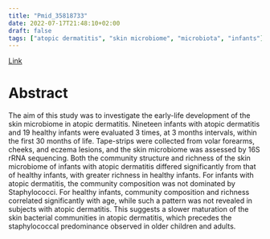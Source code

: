```yaml
---
title: "Pmid_35818733"
date: 2022-07-17T21:48:10+02:00
draft: false
tags: ["atopic dermatitis", "skin microbiome", "microbiota", "infants"]
---
```


[Link](https://pubmed.ncbi.nlm.nih.gov/35818733/)

# Abstract

The aim of this study was to investigate the early-life development of the skin microbiome in atopic dermatitis. Nineteen infants with atopic dermatitis and 19 healthy infants were evaluated 3 times, at 3 months intervals, within the first 30 months of life. Tape-strips were collected from volar forearms, cheeks, and eczema lesions, and the skin microbiome was assessed by 16S rRNA sequencing. Both the community structure and richness of the skin microbiome of infants with atopic dermatitis differed significantly from that of healthy infants, with greater richness in healthy infants. For infants with atopic dermatitis, the community composition was not dominated by Staphylococci. For healthy infants, community composition and richness correlated significantly with age, while such a pattern was not revealed in subjects with atopic dermatitis. This suggests a slower maturation of the skin bacterial communities in atopic dermatitis, which precedes the staphylococcal predominance observed in older children and adults. 